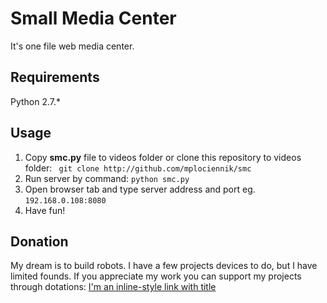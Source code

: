 # Small Media Center

It's one file web media center.

## Requirements
Python 2.7.\*

## Usage

1. Copy **smc.py** file to videos folder or clone this repository to videos folder: ``` git clone http://github.com/mplociennik/smc```
2. Run server by command: ``` python smc.py ```
3. Open browser tab and type server address and port eg. ```192.168.0.108:8080```
4. Have fun!

## Donation

My dream is to build robots. I have a few projects devices to do, but I have limited founds.
If you appreciate my work you can support my projects through dotations:
[I'm an inline-style link with title](https://www.cieniu.pl/donation "Cieniu projects donation")

